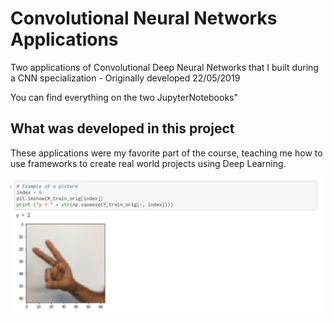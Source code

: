 # Convolutional Neural Networks Applications

Two applications of Convolutional Deep Neural Networks that I built during a CNN specialization - Originally developed 22/05/2019

You can find everything on the two JupyterNotebooks"

## What was developed in this project
These applications were my favorite part of the course, teaching me how to use frameworks to create real world projects using Deep Learning.


<img src="Images/example.png" width="850">
